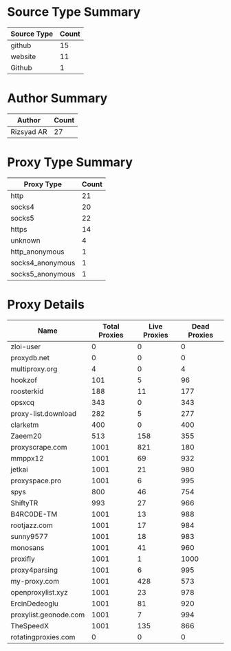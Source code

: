 # Source Type Summary

| Source Type | Count |
|-------------|-------|
| github | 15 |
| website | 11 |
| Github | 1 |


# Author Summary

| Author | Count |
|--------|-------|
| Rizsyad AR | 27 |


# Proxy Type Summary

| Proxy Type | Count |
|------------|-------|
| http | 21 |
| socks4 | 20 |
| socks5 | 22 |
| https | 14 |
| unknown | 4 |
| http_anonymous | 1 |
| socks4_anonymous | 1 |
| socks5_anonymous | 1 |


# Proxy Details

| Name | Total Proxies | Live Proxies | Dead Proxies |
|------|---------------|--------------|---------------|
| zloi-user | 0 | 0 | 0 |
| proxydb.net | 0 | 0 | 0 |
| multiproxy.org | 4 | 0 | 4 |
| hookzof | 101 | 5 | 96 |
| roosterkid | 188 | 11 | 177 |
| opsxcq | 343 | 0 | 343 |
| proxy-list.download | 282 | 5 | 277 |
| clarketm | 400 | 0 | 400 |
| Zaeem20 | 513 | 158 | 355 |
| proxyscrape.com | 1001 | 821 | 180 |
| mmppx12 | 1001 | 69 | 932 |
| jetkai | 1001 | 21 | 980 |
| proxyspace.pro | 1001 | 6 | 995 |
| spys | 800 | 46 | 754 |
| ShiftyTR | 993 | 27 | 966 |
| B4RC0DE-TM | 1001 | 13 | 988 |
| rootjazz.com | 1001 | 17 | 984 |
| sunny9577 | 1001 | 18 | 983 |
| monosans | 1001 | 41 | 960 |
| proxifly | 1001 | 1 | 1000 |
| proxy4parsing | 1001 | 6 | 995 |
| my-proxy.com | 1001 | 428 | 573 |
| openproxylist.xyz | 1001 | 23 | 978 |
| ErcinDedeoglu | 1001 | 81 | 920 |
| proxylist.geonode.com | 1001 | 7 | 994 |
| TheSpeedX | 1001 | 135 | 866 |
| rotatingproxies.com | 0 | 0 | 0 |
